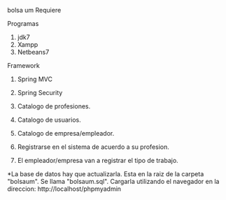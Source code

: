 bolsa um Requiere

Programas
1. jdk7
2. Xampp
3. Netbeans7

Framework
1. Spring MVC
2. Spring Security

1. Catalogo de profesiones.
2. Catalogo de usuarios.
3. Catalogo de empresa/empleador.
4. Registrarse en el sistema de acuerdo a su profesion.
5. El empleador/empresa van a registrar el tipo de trabajo.

*La base de datos hay que actualizarla. Esta en la raiz de la carpeta "bolsaum". Se llama "bolsaum.sql".
Cargarla utilizando el navegador en la direccion: http://localhost/phpmyadmin

